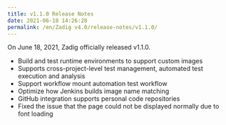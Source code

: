 ```yaml
---
title: v1.1.0 Release Notes
date: 2021-06-18 14:26:28
permalink: /en/Zadig v4.0/release-notes/v1.1.0/
---
```


On June 18, 2021, Zadig officially released v1.1.0.

- Build and test runtime environments to support custom images
- Supports cross-project-level test management, automated test execution and analysis
- Support workflow mount automation test workflow
- Optimize how Jenkins builds image name matching
- GitHub integration supports personal code repositories
- Fixed the issue that the page could not be displayed normally due to font loading